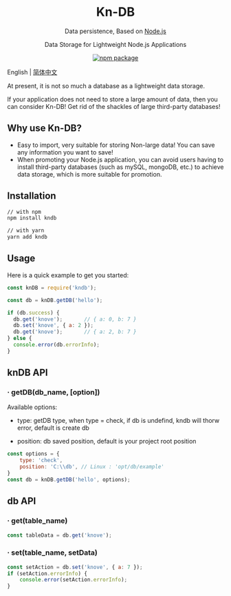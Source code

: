 <h1 align="center">Kn-DB</h1>
<div align="center">

 Data persistence, Based on [Node.js](https://nodejs.org)

Data Storage for Lightweight Node.js Applications

[![npm package](https://img.shields.io/npm/v/kndb.svg?style=flat-square)](https://www.npmjs.org/package/kndb)

</div>

English | [简体中文](./README.CN.md)

At present, it is not so much a database as a lightweight data storage. 

If your application does not need to store a large amount of data, then you can consider Kn-DB! Get rid of the shackles of large third-party databases!

## Why use Kn-DB?

- Easy to import, very suitable for storing Non-large data! You can save any information you want to save!
- When promoting your Node.js application, you can avoid users having to install third-party databases (such as mySQL, mongoDB, etc.) to achieve data storage, which is more suitable for promotion.

## Installation

```sh
// with npm
npm install kndb

// with yarn
yarn add kndb
```

## Usage

Here is a quick example to get you started:

```javascript
const knDB = require('kndb');

const db = knDB.getDB('hello');

if (db.success) {
  db.get('knove');       // { a: 0, b: 7 }
  db.set('knove', { a: 2 });
  db.get('knove');       // { a: 2, b: 7 }
} else {
  console.error(db.errorInfo);
}

```

## knDB API
### · getDB(db_name, [option])
Available options:
- type: getDB type, when type = check, if db is undefind, kndb will thorw error, default is create db
   
- position: db saved position, default is your project root position
```javascript
const options = {
    type: 'check',
    position: 'C:\\db', // Linux : 'opt/db/example'
}
const db = knDB.getDB('hello', options);
```
## db API
### · get(table_name)
```javascript
const tableData = db.get('knove'); 
```

### · set(table_name, setData)
```javascript
const setAction = db.set('knove', { a: 7 });
if (setAction.errorInfo) {
    console.error(setAction.errorInfo);
}
```
